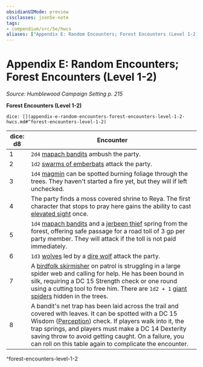 ```yaml
---
obsidianUIMode: preview
cssclasses: json5e-note
tags:
- compendium/src/5e/hwcs
aliases: ["Appendix E: Random Encounters; Forest Encounters (Level 1-2)"]
---
```

# Appendix E: Random Encounters; Forest Encounters (Level 1-2)
*Source: Humblewood Campaign Setting p. 215* 

**Forest Encounters (Level 1-2)**

`dice: [](appendix-e-random-encounters-forest-encounters-level-1-2-hwcs.md#^forest-encounters-level-1-2)`

| dice: d8 | Encounter |
|----------|-----------|
| 1 | `2d4` [mapach bandits](/Systems/5e/bestiary/humanoid/mapach-bandit-hwcs.md) ambush the party. |
| 2 | `1d2` [swarms of emberbats](/Systems/5e/bestiary/beast/swarm-of-emberbats-hwcs.md) attack the party. |
| 3 | `1d4` [magmin](/Systems/5e/bestiary/elemental/magmin.md) can be spotted burning foliage through the trees. They haven't started a fire yet, but they will if left unchecked. |
| 4 | The party finds a moss covered shrine to Reya. The first character that stops to pray here gains the ability to cast [elevated sight](/Systems/5e/spells/elevated-sight-hwcs.md) once. |
| 5 | `1d4` [mapach bandits](/Systems/5e/bestiary/humanoid/mapach-bandit-hwcs.md) and a [jerbeen thief](/Systems/5e/bestiary/humanoid/jerbeen-thief-hwcs.md) spring from the forest, offering safe passage for a road toll of 3 gp per party member. They will attack if the toll is not paid immediately. |
| 6 | `1d3` [wolves](/Systems/5e/bestiary/beast/wolf.md) led by a [dire wolf](/Systems/5e/bestiary/beast/dire-wolf.md) attack the party. |
| 7 | A [birdfolk skirmisher](/Systems/5e/bestiary/humanoid/birdfolk-skirmisher-hwcs.md) on patrol is struggling in a large spider web and calling for help. He has been bound in silk, requiring a DC 15 Strength check or one round using a cutting tool to free him. There are `1d2 + 1` [giant spiders](/Systems/5e/bestiary/beast/giant-spider.md) hidden in the trees. |
| 8 | A bandit's net trap has been laid across the trail and covered with leaves. It can be spotted with a DC 15 Wisdom ([Perception](/Systems/5e/rules/skills.md#Perception)) check. If players walk into it, the trap springs, and players must make a DC 14 Dexterity saving throw to avoid getting caught. On a failure, you can roll on this table again to complicate the encounter. |
^forest-encounters-level-1-2